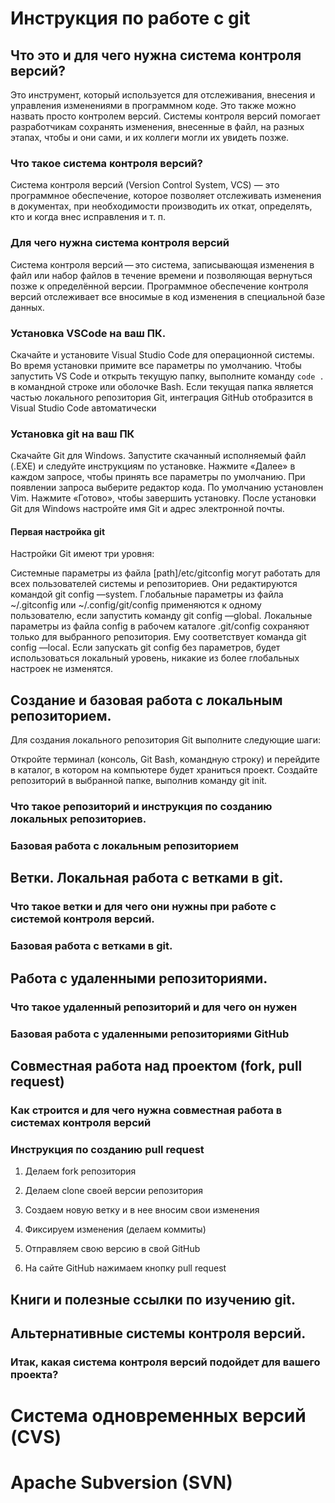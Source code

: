 # Инструкция по работе с git

## Что это и для чего нужна система контроля версий?

Это инструмент, который используется для отслеживания, внесения и управления изменениями в программном коде. Это также можно назвать просто контролем версий.
Системы контроля версий помогает разработчикам сохранять изменения, внесенные в файл, на разных этапах, чтобы и они сами, и их коллеги могли их увидеть позже.

### Что такое система контроля версий?

Система контроля версий (Version Control System, VCS) — это программное обеспечение, которое позволяет отслеживать изменения в документах, при необходимости производить их откат, определять, кто и когда внес исправления и т. п.

### Для чего нужна система контроля версий 

Cистема контроля версий — это система, записывающая изменения в файл или набор файлов в течение времени и позволяющая вернуться позже к определённой версии.
Программное обеспечение контроля версий отслеживает все вносимые в код изменения в специальной базе данных.


### Установка VSCode на ваш ПК.

Скачайте и установите Visual Studio Code для операционной системы.
Во время установки примите все параметры по умолчанию.
Чтобы запустить VS Code и открыть текущую папку, выполните команду `code .` в командной строке или оболочке Bash. Если текущая папка является частью локального репозитория Git, интеграция GitHub отобразится в Visual Studio Code автоматически

### Установка git на ваш ПК

Скачайте Git для Windows.
Запустите скачанный исполняемый файл (.EXE) и следуйте инструкциям по установке.
Нажмите «Далее» в каждом запросе, чтобы принять все параметры по умолчанию.
При появлении запроса выберите редактор кода. По умолчанию установлен Vim.
Нажмите «Готово», чтобы завершить установку.
После установки Git для Windows настройте имя Git и адрес электронной почты.

#### Первая настройка git

Настройки Git имеют три уровня:

Системные параметры из файла [path]/etc/gitconfig могут работать для всех пользователей системы и репозиториев. Они редактируются командой git config —system.
Глобальные параметры из файла ~/.gitconfig или ~/.config/git/config применяются к одному пользователю, если запустить команду git config —global.
Локальные параметры из файла config в рабочем каталоге .git/config сохраняют только для выбранного репозитория. Ему соответствует команда git config —local.
Если запускать git config без параметров, будет использоваться локальный уровень, никакие из более глобальных настроек не изменятся.

## Создание и базовая работа с локальным репозиторием.

Для создания локального репозитория Git выполните следующие шаги:

Откройте терминал (консоль, Git Bash, командную строку) и перейдите в каталог, в котором на компьютере будет храниться проект.
Создайте репозиторий в выбранной папке, выполнив команду git init.

### Что такое репозиторий и инструкция по созданию локальных репозиториев.

### Базовая работа с локальным репозиторием

## Ветки. Локальная работа с ветками в git.

### Что такое ветки и для чего они нужны при работе с системой контроля версий.

### Базовая работа с ветками в git.

## Работа с удаленными репозиториями.

### Что такое удаленный репозиторий и для чего он нужен

### Базовая работа с удаленными репозиториями GitHub

## Совместная работа над проектом (fork, pull request)

### Как строится и для чего нужна совместная работа в системах контроля версий


### Инструкция по созданию pull request

1. Делаем fork репозитория

2. Делаем clone своей версии репозитория

3. Создаем новую ветку и в нее вносим свои изменения

4. Фиксируем изменения (делаем коммиты)

5. Отправляем свою версию в свой GitHub

6. На сайте GitHub нажимаем кнопку pull request


## Книги и полезные ссылки по изучению git.

## Альтернативные системы контроля версий.

### Итак, какая система контроля версий подойдет для вашего проекта?

# Система одновременных версий (CVS)

# Apache Subversion (SVN)

